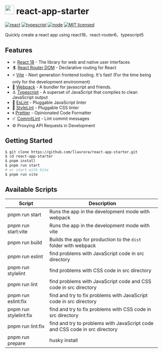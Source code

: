 # <img src="https://cultofthepartyparrot.com/parrots/hd/everythingsfineparrot.gif" width="30" height="30"/> react-app-starter
[![react](https://img.shields.io/badge/react-^18.2.0-brightgreen.svg?style=flat-square)](https://github.com/facebook/react)
[![typescript](https://img.shields.io/badge/typescript-%5E5.0.4-brightgreen.svg)](https://www.typescriptlang.org/)
[![node](https://img.shields.io/badge/node-%3E%3D16.14.0-brightgreen.svg)](http://nodejs.cn/)
[![MIT licensed](https://img.shields.io/badge/license-MIT-brightgreen.svg)](https://raw.githubusercontent.com/wellyshen/react-cool-starter/master/LICENSE)

Quickly create a react app using react18、react-router6、typescript5

## Features
* ⚛️ [React 18](https://react.dev/) - The library for web and native user interfaces
* 🏄 [React Router DOM](https://reactrouter.com/) - Declarative routing for React
* ⚡️ [Vite](https://vitejs.dev/) - Next generation frontend tooling. It's fast! (For the time being only for the development environment)
* 🌈 [Webpack](https://webpack.js.org/) - A bundler for javascript and friends.
* ⚓️ [Typescript](www.typescriptlang.org) - A superset of JavaScript that compiles to clean JavaScript output
* 🔨 [EsLint](https://eslint.org) - Pluggable JavaScript linter
* 🌿 [StyleLint](https://stylelint.io) - Pluggable CSS linter
* 🌀 [Prettier](https://prettier.io) - Opinionated Code Formatter
* ☄️ [CommitLint](https://commitlint.js.org/) - Lint commit messages
* ⚙️ Proxying API Requests in Development

## Getting Started
~~~bash
$ git clone https://github.com/llaurora/react-app-starter.git
$ cd react-app-starter
$ pnpm install
$ pnpm run start
# or start with Vite
$ pnpm run vite
~~~

## Available Scripts

| Script                 | Description                                                  |
| ---------------------- | ------------------------------------------------------------ |
| pnpm run start         | Runs the app in the development mode with webpack            |
| pnpm run start:vite    | Runs the app in the development mode with vite               |
| pnpm run build         | Builds the app for production to the `dist` folder with webpack |
| pnpm run eslint        | find problems with JavaScript code in src directory          |
| pnpm run stylelint     | find problems with  CSS code in src directory                |
| pnpm run lint          | find problems with  JavaScript code and CSS code in src directory |
| pnpm run eslint:fix    | find and try to fix problems with JavaScript code in src directory |
| pnpm run stylelint:fix | find and try to fix problems with CSS code in src directory  |
| pnpm run lint:fix      | find and try to problems with  JavaScript code and CSS code in src directory |
| pnpm run prepare       | husky install                                                |

